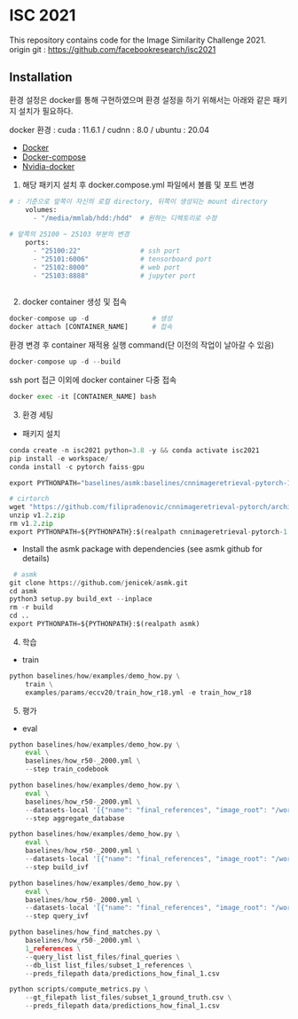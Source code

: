 # ISC 2021

This repository contains code for the Image Similarity Challenge 2021.
origin git : https://github.com/facebookresearch/isc2021

## Installation
환경 설정은 docker를 통해 구현하였으며 환경 설정을 하기 위해서는 아래와 같은 패키지 설치가 필요하다.

docker 환경 : cuda : 11.6.1 / cudnn : 8.0 / ubuntu : 20.04
* [Docker](https://docs.docker.com/engine/install/ubuntu/)
* [Docker-compose](https://docs.docker.com/compose/install/)
* [Nvidia-docker](https://github.com/NVIDIA/nvidia-docker)

1. 해당 패키지 설치 후 docker.compose.yml 파일에서 볼륨 및 포트 변경

```python
# : 기준으로 앞쪽이 자신의 로컬 directory, 뒤쪽이 생성되는 mount directory
    volumes:
      - "/media/mmlab/hdd:/hdd"  # 원하는 디렉토리로 수정
      
# 앞쪽의 25100 ~ 25103 부분의 변경 
    ports:
      - "25100:22"               # ssh port
      - "25101:6006"             # tensorboard port
      - "25102:8000"             # web port
      - "25103:8888"             # jupyter port
      
```

2. docker container 생성 및 접속

```python
docker-compose up -d                # 생성
docker attach [CONTAINER_NAME]      # 접속
```

환경 변경 후 container 재적용 실행 command(단 이전의 작업이 날아갈 수 있음)
```python
docker-compose up -d --build
```

ssh port 접근 이외에 docker container 다중 접속
```python
docker exec -it [CONTAINER_NAME] bash
```

3. 환경 세팅

 - 패키지 설치
```python
conda create -n isc2021 python=3.8 -y && conda activate isc2021
pip install -e workspace/
conda install -c pytorch faiss-gpu
```

```python
export PYTHONPATH="baselines/asmk:baselines/cnnimageretrieval-pytorch-1.2:baselines/how:$PYTHONPATH"

# cirtorch
wget "https://github.com/filipradenovic/cnnimageretrieval-pytorch/archive/v1.2.zip"
unzip v1.2.zip
rm v1.2.zip
export PYTHONPATH=${PYTHONPATH}:$(realpath cnnimageretrieval-pytorch-1.2)
```

 - Install the asmk package with dependencies (see asmk github for details)
```python
 # asmk
git clone https://github.com/jenicek/asmk.git
cd asmk
python3 setup.py build_ext --inplace
rm -r build
cd ..
export PYTHONPATH=${PYTHONPATH}:$(realpath asmk)
 ```

4. 학습

 - train
```python 
python baselines/how/examples/demo_how.py \
    train \
    examples/params/eccv20/train_how_r18.yml -e train_how_r18
```

5. 평가
 - eval
```python 
python baselines/how/examples/demo_how.py \
    eval \
    baselines/how_r50-_2000.yml \
    --step train_codebook
```
```python 
python baselines/how/examples/demo_how.py \
    eval \
    baselines/how_r50-_2000.yml \
    --datasets-local '[{"name": "final_references", "image_root": "/workspace/images/references/*.jpg", "query_list": null, "database_list": "/workspace/list_files/final_references"}]' \
    --step aggregate_database
```
```python 
python baselines/how/examples/demo_how.py \
    eval \
    baselines/how_r50-_2000.yml \
    --datasets-local '[{"name": "final_references", "image_root": "/workspace/images/references/*.jpg", "query_list": null, "database_list": "/workspace/list_files/final_references"}]' \
    --step build_ivf
```
```python 
python baselines/how/examples/demo_how.py \
    eval \
    baselines/how_r50-_2000.yml \
    --datasets-local '[{"name": "final_references", "image_root": "/workspace/images/final_queries/*.jpg", "query_list": "/workspace/list_files/final_queries", "database_list": null}]' \
    --step query_ivf
```
```python 
python baselines/how_find_matches.py \
    baselines/how_r50-_2000.yml \
    1_references \
    --query_list list_files/final_queries \
    --db_list list_files/subset_1_references \
    --preds_filepath data/predictions_how_final_1.csv
```
```python 
python scripts/compute_metrics.py \
    --gt_filepath list_files/subset_1_ground_truth.csv \
    --preds_filepath data/predictions_how_final_1.csv
```
